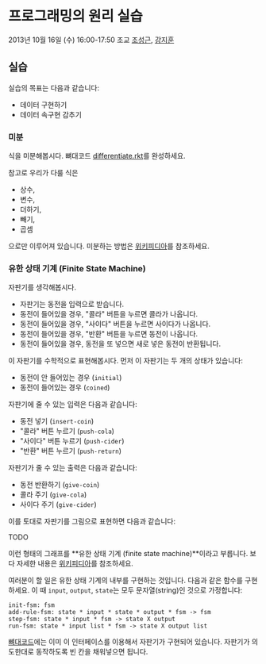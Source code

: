 # 프로그래밍의 원리 실습 #

2013년 10월 16일 (수) 16:00-17:50
조교 [조성근](http://ropas.snu.ac.kr/~skcho), [강지훈](http://ropas.snu.ac.kr/~jhkang)

## 실습 ##

실습의 목표는 다음과 같습니다:

+ 데이터 구현하기
+ 데이터 속구현 감추기

### 미분 ###

식을 미분해봅시다. 뼈대코드 [differentiate.rkt](differentiate.rkt)를
완성하세요.

참고로 우리가 다룰 식은

+ 상수,
+ 변수,
+ 더하기,
+ 빼기,
+ 곱셈

으로만 이루어져 있습니다. 미분하는 방법은
[위키피디아](http://ko.wikipedia.org/wiki/%EB%AF%B8%EB%B6%84)를
참조하세요.

### 유한 상태 기계 (Finite State Machine) ###

자판기를 생각해봅시다.

+ 자판기는 동전을 입력으로 받습니다.
+ 동전이 들어있을 경우, "콜라" 버튼을 누르면 콜라가 나옵니다.
+ 동전이 들어있을 경우, "사이다" 버튼을 누르면 사이다가 나옵니다.
+ 동전이 들어있을 경우, "반환" 버튼을 누르면 동전이 나옵니다.
+ 동전이 들어있을 경우, 동전을 또 넣으면 새로 넣은 동전이 반환됩니다.

이 자판기를 수학적으로 표현해봅시다. 먼저 이 자판기는 두 개의 상태가
있습니다:

+ 동전이 안 들어있는 경우 (```initial```)
+ 동전이 들어있는 경우 (```coined```)

자판기에 줄 수 있는 입력은 다음과 같습니다:

+ 동전 넣기 (```insert-coin```)
+ "콜라" 버튼 누르기 (```push-cola```)
+ "사이다" 버튼 누르기 (```push-cider```)
+ "반환" 버튼 누르기 (```push-return```)

자판기가 줄 수 있는 출력은 다음과 같습니다:

+ 동전 반환하기 (```give-coin```)
+ 콜라 주기 (```give-cola```)
+ 사이다 주기 (```give-cider```)

이를 토대로 자판기를 그림으로 표현하면 다음과 같습니다:

TODO

이런 형태의 그래프를 **유한 상태 기계 (finite state machine)**이라고
부릅니다. 보다 자세한 내용은
[위키피디아](http://ko.wikipedia.org/wiki/%EC%9C%A0%ED%95%9C_%EC%83%81%ED%83%9C_%EA%B8%B0%EA%B3%84)를
참조하세요.

여러분이 할 일은 유한 상태 기계의 내부를 구현하는 것입니다. 다음과 같은
함수를 구현하세요. 이 때 ```input```, ```output```, ```state```는 모두
문자열(string)인 것으로 가정합니다:

```racket
init-fsm: fsm
add-rule-fsm: state * input * state * output * fsm -> fsm
step-fsm: state * input * fsm -> state X output
run-fsm: state * input list * fsm -> state X output list
```

[뼈대코드](fsm.rkt)에는 이미 이 인터페이스를 이용해서 자판기가 구현되어
있습니다. 자판기가 의도한대로 동작하도록 빈 칸을 채워넣으면 됩니다.
